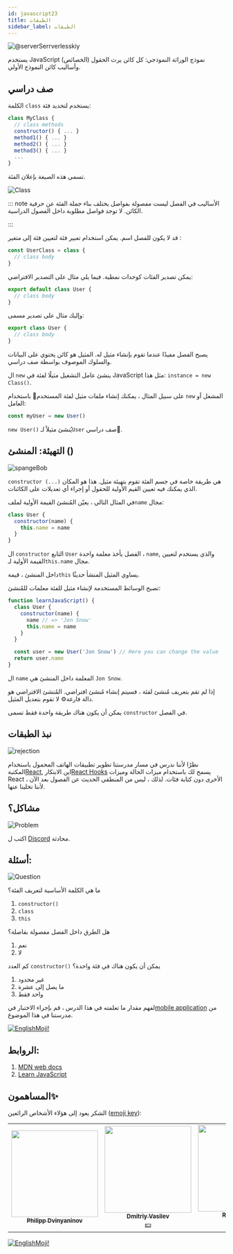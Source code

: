 ```yaml
---
id: javascript23
title: الطبقات
sidebar_label: الطبقات
---
```


![@serverSerrverlesskiy](/img/javascript/headers/23.jpg)

يستخدم JavaScript نموذج الوراثة النموذجي: كل كائن يرث الحقول (الخصائص) وأساليب كائن النموذج الأولي.

## صف دراسي

الكلمة `class` يستخدم لتحديد فئة:

```jsx
class MyClass {
  // class methods
  constructor() { ... }
  method1() { ... }
  method2() { ... }
  method3() { ... }
  ...
}
```

تسمى هذه الصيغة بإعلان الفئة.

![Class](https://media.giphy.com/media/cYaBD8kxE4PZudHBRA/giphy.gif)

::: note الأساليب في الفصل ليست مفصولة بفواصل
يختلف بناء جملة الفئة عن حرفية الكائن. لا توجد فواصل مطلوبة داخل الفصول الدراسية.

:::

قد لا يكون للفصل اسم. يمكن استخدام تعبير فئة لتعيين فئة إلى متغير :

```jsx
const UserClass = class {
  // class body
}
```

يمكن تصدير الفئات كوحدات نمطية. فيما يلي مثال على التصدير الافتراضي:

```jsx
export default class User {
  // class body
}
```

وإليك مثال على تصدير مسمى:

```jsx
export class User {
  // class body
}
```

يصبح الفصل مفيدًا عندما تقوم بإنشاء مثيل له. المثيل هو كائن يحتوي على البيانات والسلوك الموصوف بواسطة
صف دراسي.

ال `new` ينشئ عامل التشغيل مثيلًا لفئة في JavaScript مثل هذا: `instance = new Class()`.

على سبيل المثال ، يمكنك إنشاء ملفات مثيل لفئة المستخدم👤 باستخدام `new` المشغل أو العامل:

```jsx
const myUser = new User()
```

`new User()` يُنشئ مثيلاً لـ`User` صف دراسي👤.

## التهيئة: المنشئ ()

![spangeBob](https://media.giphy.com/media/3oriNZoNvn73MZaFYk/giphy.gif)

`constructor (...)` هي طريقة خاصة في جسم الفئة تقوم بتهيئة مثيل. هذا هو المكان الذي يمكنك فيه تعيين القيم الأولية للحقول أو إجراء أي تعديلات على الكائنات.

في المثال التالي ، يعيّن المُنشئ القيمة الأولية لملف`name` مجال:

```jsx
class User {
  constructor(name) {
    this.name = name
  }
}
```

ال `constructor` التابع `User` الفصل يأخذ معلمة واحدة ، `name`, والذي يستخدم لتعيين القيمة الأولية لـ`this.name` مجال.

داخل المنشئ ، قيمة`this` يساوي المثيل المنشأ حديثًا.

تصبح الوسائط المستخدمة لإنشاء مثيل للفئة معلمات للمُنشئ:

```jsx live
function learnJavaScript() {
  class User {
    constructor(name) {
      name // => 'Jon Snow'
      this.name = name
    }
  }

  const user = new User('Jon Snow') // Here you can change the value
  return user.name
}
```

ال `name` المعلمة داخل المنشئ هي `Jon Snow`.

إذا لم تقم بتعريف مُنشئ لفئة ، فسيتم إنشاء مُنشئ افتراضي. المُنشئ الافتراضي هو دالة فارغة⚙️ لا تقوم بتعديل المثيل.

يمكن أن يكون هناك طريقة واحدة فقط تسمى `constructor` في الفصل.

## نبذ الطبقات

![rejection](https://media.giphy.com/media/l2SpUoAPo0CBOkyxq/giphy.gif)

نظرًا لأننا ندرس في مسار مدرستنا تطوير تطبيقات الهاتف المحمول باستخدام المكتبة[React](https://reactjs.org), اين الابتكار[React Hooks](https://en.reactjs.org/docs/hooks-intro.html) يسمح لك باستخدام ميزات الحالة وميزات React الأخرى دون كتابة فئات. لذلك ، ليس من المنطقي الحديث عن الفصول بعد الآن ، لأننا تخلينا عنها.

## مشاكل؟

![Problem](https://media.giphy.com/media/xTiTnGeUsWOEwsGoG4/giphy.gif)

اكتب ل [Discord](https://discord.gg/6GDAfXn) محادثة.

## أسئلة:

![Question](https://media.giphy.com/media/l0HlRnAWXxn0MhKLK/giphy.gif)

ما هي الكلمة الأساسية لتعريف الفئة؟

1. `constructor()`
2. `class`
3. `this`

هل الطرق داخل الفصل مفصولة بفاصلة؟

1. نعم
2. لا

كم العدد `constructor()` يمكن أن يكون هناك في فئة واحدة؟

1. غير محدود
2. ما يصل إلى عشرة
3. واحد فقط

<!-- Что такое геттеры и сеттеры?

1. Это поля
2. Это методы имитирующие поля
3. Это свойства поля

Наследуются ли частные поля и методы родительского класса, дочерним классом?

1. Да
2. Нет

Когда вызывается родительскй конструктор в дочернем классе?

1. Перед this
2. После this -->

لفهم مقدار ما تعلمته في هذا الدرس ، قم بإجراء الاختبار في[mobile application](http://onelink.to/njhc95) من مدرستنا في هذا الموضوع.

[![EnglishMoji!](/img/logo/NeuroCoder.png)](https://vk.com/neurocoder)

<!--
## Геттеры и сеттеры

![Math](https://media.giphy.com/media/uWzbH8xJGIwOBPfzhc/giphy.gif)

Геттеры и сеттеры — это вычисляемые свойства. Это методы, имитирующие поля, но позволяющие читать и записывать  данные.

Геттеры используются для получения данных, а сеттеры — для их изменения.

Пример:

```jsx
class User {
  #nameValue

  constructor(name) {
    this.name = name
  }

  get name() {
    return this.#nameValue
  }

  set name(name) {
    if (name === '') {
      throw new Error('Имя пользователя не может быть пустым')
    }
    this.#nameValue = name
  }
}

const user = new User('Печорин')
user.name // вызывается геттер, Печорин
user.name = 'Бэла' // вызывается сеттер

user.name = '' // Имя пользователя не может быть пустым
```

## Наследование: extends

![Throne](https://media.giphy.com/media/l1KVcMMxJJpks23cs/giphy.gif)

Классы в JavaScript поддерживают наследование с помощью ключевого🗝️ слова `extends`.

В выражении `class Child extends Parent { }` класс `Child` наследует от класса `Parent` конструктор, поля и методы.

Создадим дочерний класс `ContentWriter`, расширяющий родительский класс `User` 👤:

```jsx
class User {
  name

  constructor(name) {
    this.name = name
  }

  getName() {
    return this.name
  }
}

class ContentWriter extends User {
  posts = []
}

const writer = new ContentWriter('Лермонтов')

writer.name // Лермонтов
writer.getName() // Лермонтов
writer.posts // []
```

`ContentWriter` наследует от `User` конструктор, метод `getName()` и поле `name`. В самом `ContentWriter` определяется новое поле `posts`.

Обратите внимание, что частные поля и методы родительского класса не наследуются дочерними классами.

### Родительский конструктор: super() в constructor()

![parents](https://media.giphy.com/media/QWMjLXYuRpl5cvCQ9r/giphy.gif)

Для того, чтобы вызвать конструктор родительского класса в дочернем классе, следует использовать специальную функцию⚙️ `super()`, доступную в конструкторе дочернего класса.

Пусть конструктор `ContentWriter` вызывает родительский конструктор и инициализирует поле `posts`  :

```jsx live
function learnJavaScript() {
  class User {
    name

    constructor(name) {
      this.name = name
    }

    getName() {
      return this.name
    }
  }

  class ContentWriter extends User {
    posts = []

    constructor(name, posts) {
      super(name)
      this.posts = posts
    }
  }

  const writer = new ContentWriter('Лермонтов', ['Герой нашего времени'])
  writer.name // Лермонтов
  writer.posts // ['Герой нашего времени']

  return writer.name //name можно заменить на posts и посмотреть результат
}
```

`super(name)` в дочернем классе `ContentWriter` вызывает конструктор родительского класса `User`.

Обратите внимание, что в дочернем конструкторе перед использованием ключевого🗝️ слова `this` вызывается `super()`. Вызов `super()` "привязывает" родительский конструктор к экземпляру.

![super](https://media.giphy.com/media/10mTnPIEHNZpAs/giphy.gif)

```jsx
class Child extends Parent {
  constructor(value1, value2) {
    // не работает!
    this.prop2 = value2
    super(value1)
  }
}
```

## Пример

![math](https://media.giphy.com/media/3orieN7HEHI0tw8x5C/giphy.gif)

```jsx
class Animal { //Создание класса Animal. Классы называют с большой буквы

static type = 'ANIMAL' //При помощи ключевого слова static можно объявлять переменные внутри класса. Их можно вызвать только самим классом, т.е. Animal.type

  constructor(options) { //Конструктор принимает объект options
    this.name = options.name // Инициализация полей класса
    this.age = options.age
    this.hasTail = options.hasTail
  }

  voice() { //Метод для класса Animal. Можно вызвать у объекта cat как cat.voice()
    alert('I am Animal!')
  }
}

get ageInfo(){ //Создание геттера ageInfo
  return this.age * 7 //Если вызвать геттер у объекта cat, то получиться 5 * 7 = 35
}

set ageInfo(newAge) { //Создание сеттера ageInfo.
  this.age = newAge // Если выполнить у объекта cat команду cat.ageInfo = 8, то полю age присвоится значение 8
}

const cat = new Animal({ //Создание объекта при помощи класса Animal
  name: 'Cat',
  age: 5,
  hasTail: true
})
```

![Wow](https://media.giphy.com/media/3oriO13KTkzPwTykp2/giphy.gif) -->

<!-- ## Вопросы:

![Question](https://media.giphy.com/media/l0HlRnAWXxn0MhKLK/giphy.gif)

Для того чтобы понять, на сколько вы усвоили этот урок, пройдите тест в [мобильном приложении](http://onelink.to/njhc95) нашей школы по этой теме.

[![EnglishMoji!](/img/logo/NeuroCoder.png)](https://vk.com/neurocoder) -->

<!-- Сколько методов constructor() может находится в одном классе?

1. Неограниченно
2. До десяти
3. Только один

Что такое геттеры и сеттеры?

1. Это поля
2. Это методы имитирующие поля
3. Это свойства поля

Наследуются ли частные поля и методы родительского класса, дочерним классом?

1. Да
2. Нет

Когда вызывается родительскй конструктор в дочернем классе?

1. Перед this
2. После this -->

## الروابط:

1.  [MDN web docs](https://developer.mozilla.org/ru/docs/Web/JavaScript/Reference/Classes)
2.  [Learn JavaScript](https://learn.javascript.ru/class)

## المساهمون✨

الشكر يعود إلى هؤلاء الأشخاص الرائعين ([emoji key](https://allcontributors.org/docs/en/emoji-key)):

<!-- ALL-CONTRIBUTORS-LIST:START - Do not remove or modify this section -->
<!-- prettier-ignore-start -->
<!-- markdownlint-disable -->
<table>
  <tr>
    <td align="center"><a href="https://github.com/FELiX-RN"><img src="https://avatars0.githubusercontent.com/u/72006627?v=4?s=200" width="200px;" alt=""/><br /><sub><b>Philipp Dvinyaninov</b></sub></a><br /><a href="https://github.com/gHashTag/react-native-village/commits?author=FELiX-RN" title="Documentation">  </a></td>
    <td align="center"><a href="https://fullstackserverless.github.io/"><img src="https://avatars0.githubusercontent.com/u/6774813?v=4?s=200" width="200px;" alt=""/><br /><sub><b>Dmitriy Vasilev</b></sub></a><br /><a href="#financial-gHashTag" title="Financial">💵</a></td>
    <td align="center"><a href="https://github.com/Resoner2005"><img src="https://avatars1.githubusercontent.com/u/75675814?v=4?s=200" width="200px;" alt=""/><br /><sub><b>Resoner2005</b></sub></a><br /><a href="https://github.com/gHashTag/react-native-village/issues?q=author%3AResoner2005" title="Bug reports">🐛 🎨 🖋</a></td>
    <td align="center"><a href="https://github.com/Navernoss"><img src="https://avatars0.githubusercontent.com/u/75784137?v=4?s=200" width="200px;" alt=""/><br /><sub><b>Navernoss</b></sub></a><br /><a href="#content-Navernoss" title="Content">🖋 🐛 🎨 </a></td>
  </tr>
  
</table>

<!-- markdownlint-restore -->
<!-- prettier-ignore-end -->

<!-- ALL-CONTRIBUTORS-LIST:END -->

[![EnglishMoji!](/img/logo/NeuroCoder.png)](https://vk.com/neurocoder)
